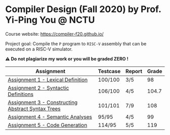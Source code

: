 # Compiler Design (Fall 2020) by Prof. Yi-Ping You @ NCTU

Course website: https://compiler-f20.github.io/

Project goal: Compile the `P` program to `RISC-V` assembly that can be executed on a RISC-V simulator.

**⚠️ Do not plagiarize my work or you will be graded ZERO !**

| Assignment | Testcase | Report | Grade |
| ------------ | --- | --- | --- |
| [Assignment 1 - Lexical Definition](https://github.com/kaiiiz/NCTU-Compiler-2020-Fall/tree/hw1) | 100/100 | 3/5 | 98 |
| [Assignment 2 - Syntactic Definitions](https://github.com/kaiiiz/NCTU-Compiler-2020-Fall/tree/hw2) | 106/100 | 4/5 | 104.7 |
| [Assignment 3 - Constructing Abstract Syntax Trees](https://github.com/kaiiiz/NCTU-Compiler-2020-Fall/tree/hw3) | 101/101 | 7/9 | 108 |
| [Assignment 4 - Semantic Analyses](https://github.com/kaiiiz/NCTU-Compiler-2020-Fall/tree/hw4) | 95/95 | 4/5 | 99 |
| [Assignment 5 - Code Generation](https://github.com/kaiiiz/NCTU-Compiler-2020-Fall/tree/hw5) | 114/95 | 5/5 | 119 |
